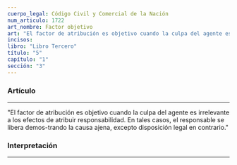 ```yaml
---
cuerpo_legal: Código Civil y Comercial de la Nación
num_articulo: 1722
art_nombre: Factor objetivo
art: "El factor de atribución es objetivo cuando la culpa del agente es irrelevante a los efectos de atribuir responsabilidad. En tales casos, el responsable se libera demos-trando la causa ajena, excepto disposición legal en contrario."
incisos: 
libro: "Libro Tercero"
título: "5"
capítulo: "1"
sección: "3"
---
```

### Artículo
---
"El factor de atribución es objetivo cuando la culpa del agente es irrelevante a los efectos de atribuir responsabilidad. En tales casos, el responsable se libera demos-trando la causa ajena, excepto disposición legal en contrario."


### Interpretación
---
